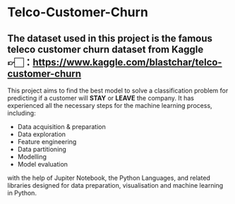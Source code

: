 # Telco-Customer-Churn
## The dataset used in this project is the famous teleco customer churn dataset from Kaggle 👉🏻：https://www.kaggle.com/blastchar/telco-customer-churn
This project aims to find the best model to solve a classification problem for predicting if a customer will **STAY** or **LEAVE** the company. It has experienced all the necessary steps for the machine learning process, including: 
* Data acquisition & preparation
* Data exploration
* Feature engineering
* Data partitioning
* Modelling
* Model evaluation 


with the help of Jupiter Notebook, the Python Languages, and related libraries designed for data preparation, visualisation and machine learning in Python. 
